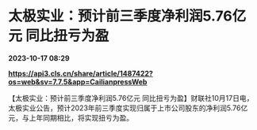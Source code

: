# 太极实业：预计前三季度净利润5.76亿元 同比扭亏为盈

**2023-10-17 08:29**

**https://api3.cls.cn/share/article/1487422?os=web&sv=7.7.5&app=CailianpressWeb**

【太极实业：预计前三季度净利润5.76亿元 同比扭亏为盈】财联社10月17日电，太极实业公告，预计2023年前三季度实现归属于上市公司股东的净利润5.76亿元，与上年同期相比，将实现扭亏为盈。